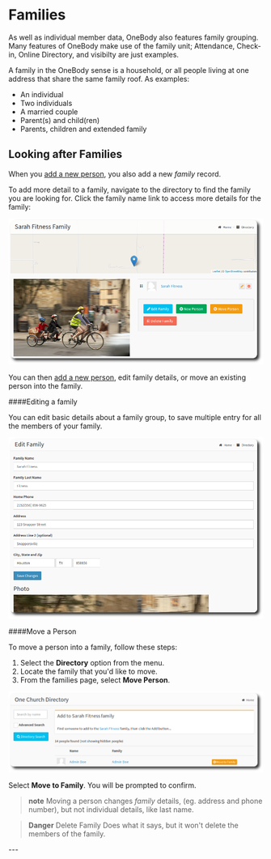 # Families

As well as individual member data, OneBody also features family grouping. Many features of OneBody make use of the family unit; Attendance, Check-in, Online Directory, and visibilty are just examples.

A family in the OneBody sense is a household, or all people living at one address that share the same family roof. As examples:

* An individual
* Two individuals
* A married couple
* Parent(s) and child(ren)
* Parents, children and extended family


## Looking after Families

When you [add a new person](../administration/looking_after_people.html#adding-people-manually), you also add a new *family* record.

To add more detail to a family, navigate to the directory to find the family you are looking for. Click the family name link to access more details for the family:

![Family Details](../img/groups/families-2.png)


You can then [add a new person](../administration/looking_after_people.html#adding-people-manually), edit family details, or move an existing person into the family.

####Editing a family

You can edit basic details about a family group, to save multiple entry for all the members of your family.

![Editing a Family](../img/groups/families-4.png)

####Move a Person

To move a person into a family, follow these steps:
1. Select the **Directory** option from the menu.
2. Locate the family that you'd like to move.
3. From the families page, select **Move Person**.

![Moving a Person](../img/groups/families-3.png)

Select **Move to Family**. You will be prompted to confirm.

> **note** Moving a person changes *family* details, (eg. address and phone number), but not individual details, like last name.

<p>

> **Danger** Delete Family Does what it says, but it won't delete the members of the family.

<p>
---





